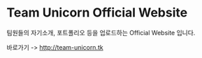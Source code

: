 # Team Unicorn Official Website

팀원들의 자기소개, 포트폴리오 등을 업로드하는 Official Website 입니다.

바로가기 -> http://team-unicorn.tk
